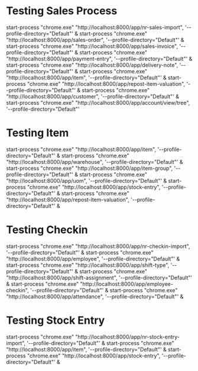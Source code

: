 # Testing Sales Process

start-process "chrome.exe" "http://localhost:8000/app/nr-sales-import", '--profile-directory="Default"' &
start-process "chrome.exe" "http://localhost:8000/app/sales-order", '--profile-directory="Default"' &
start-process "chrome.exe" "http://localhost:8000/app/sales-invoice", '--profile-directory="Default"' &
start-process "chrome.exe" "http://localhost:8000/app/payment-entry", '--profile-directory="Default"' &
start-process "chrome.exe" "http://localhost:8000/app/delivery-note", '--profile-directory="Default"' &
start-process "chrome.exe" "http://localhost:8000/app/item", '--profile-directory="Default"' &
start-process "chrome.exe" "http://localhost:8000/app/repost-item-valuation", '--profile-directory="Default"' &
start-process "chrome.exe" "http://localhost:8000/app/customer", '--profile-directory="Default"' &
start-process "chrome.exe" "http://localhost:8000/app/account/view/tree", '--profile-directory="Default"'

# Testing Item

start-process "chrome.exe" "http://localhost:8000/app/item", '--profile-directory="Default"' &
start-process "chrome.exe" "http://localhost:8000/app/warehouse", '--profile-directory="Default"' &
start-process "chrome.exe" "http://localhost:8000/app/item-group", '--profile-directory="Default"' &
start-process "chrome.exe" "http://localhost:8000/app/uom", '--profile-directory="Default"' &
start-process "chrome.exe" "http://localhost:8000/app/stock-entry", '--profile-directory="Default"' &
start-process "chrome.exe" "http://localhost:8000/app/repost-item-valuation", '--profile-directory="Default"' &

# Testing Checkin

start-process "chrome.exe" "http://localhost:8000/app/nr-checkin-import", '--profile-directory="Default"' &
start-process "chrome.exe" "http://localhost:8000/app/employee", '--profile-directory="Default"' &
start-process "chrome.exe" "http://localhost:8000/app/shift-type", '--profile-directory="Default"' &
start-process "chrome.exe" "http://localhost:8000/app/shift-assignment", '--profile-directory="Default"' &
start-process "chrome.exe" "http://localhost:8000/app/employee-checkin", '--profile-directory="Default"' &
start-process "chrome.exe" "http://localhost:8000/app/attendance", '--profile-directory="Default"' &

# Testing Stock Entry
start-process "chrome.exe" "http://localhost:8000/app/nr-stock-entry-import", '--profile-directory="Default"' &
start-process "chrome.exe" "http://localhost:8000/app/item", '--profile-directory="Default"' &
start-process "chrome.exe" "http://localhost:8000/app/stock-entry", '--profile-directory="Default"' &
